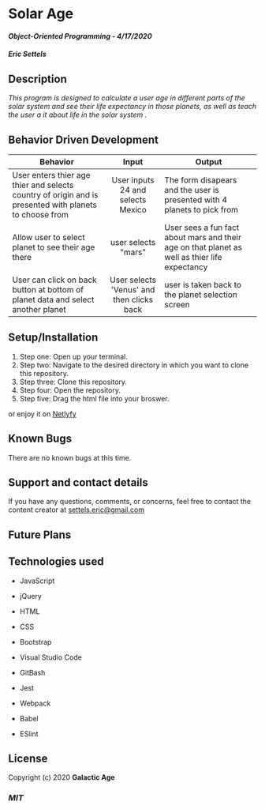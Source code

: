 # Solar Age

#### _Object-Oriented Programming_ - _4/17/2020_

#### _Eric Settels_

## **Description**

_This program is designed to calculate a user age in different parts of the solar system and see their life expectancy in those planets, as well as teach the user a  it about life in the solar system ._

## **Behavior Driven Development**

| Behavior | Input | Output |
|----------|:-----:|--------|
| User enters thier age thier  and selects country of origin and is presented with planets to choose from | User inputs 24 and selects Mexico  | The form disapears and the user is presented with 4 planets to pick from |
| Allow user to select planet to see their age there | user selects "mars" | User sees a fun fact about mars and their age on that planet as well as thier life expectancy |
| User can click on back button  at bottom of planet data and select another planet | User selects 'Venus' and then clicks back | user is taken back to the planet selection screen|


## **Setup/Installation**

1. Step one: Open up your terminal.
2. Step two: Navigate to the desired directory in which you want to clone this repository.
3. Step three: Clone this repository.
4. Step four: Open the repository.
5. Step five: Drag the html file into your broswer. 


or enjoy it on [Netlyfy]()

## **Known Bugs**

There are no known bugs at this time.

## **Support and contact details**

If you have any questions, comments, or concerns, feel free to contact the content creator at settels.eric@gmail.com 

## **Future Plans**



## **Technologies used**

* JavaScript

* jQuery

* HTML

* CSS

* Bootstrap

* Visual Studio Code

* GitBash

* Jest

* Webpack

* Babel

* ESlint

## **License**

Copyright (c) 2020 **Galactic Age**

### **_MIT_**